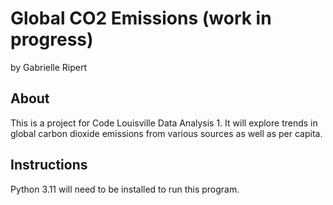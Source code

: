# Global CO2 Emissions (work in progress)
by Gabrielle Ripert

## About
This is a project for Code Louisville Data Analysis 1. It will explore trends in global carbon dioxide emissions from various sources as well as per capita. 

## Instructions
Python 3.11 will need to be installed to run this program.
